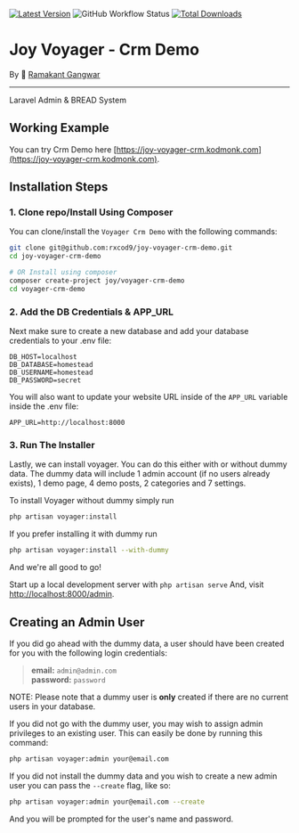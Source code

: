 [![Latest Version](https://img.shields.io/github/v/release/rxcod9/joy-voyager-crm-demo?style=flat-square)](https://github.com/rxcod9/joy-voyager-crm-demo/releases)
![GitHub Workflow Status](https://img.shields.io/github/actions/workflow/status/rxcod9/joy-voyager-crm-demo/run-tests.yml?branch=main&label=tests)
[![Total Downloads](https://img.shields.io/packagist/dt/joy/voyager-crm-demo.svg?style=flat-square)](https://packagist.org/packages/joy/voyager-crm-demo)

# **Joy Voyager** - Crm Demo
By 🐼 [Ramakant Gangwar](https://github.com/rxcod9)

<hr>

Laravel Admin & BREAD System

## Working Example

You can try Crm Demo here [https://joy-voyager-crm.kodmonk.com](https://joy-voyager-crm.kodmonk.com).

## Installation Steps

### 1. Clone repo/Install Using Composer

You can clone/install the `Voyager Crm Demo` with the following commands:

```bash
git clone git@github.com:rxcod9/joy-voyager-crm-demo.git
cd joy-voyager-crm-demo

# OR Install using composer
composer create-project joy/voyager-crm-demo
cd voyager-crm-demo
```

### 2. Add the DB Credentials & APP_URL

Next make sure to create a new database and add your database credentials to your .env file:

```
DB_HOST=localhost
DB_DATABASE=homestead
DB_USERNAME=homestead
DB_PASSWORD=secret
```

You will also want to update your website URL inside of the `APP_URL` variable inside the .env file:

```
APP_URL=http://localhost:8000
```

### 3. Run The Installer

Lastly, we can install voyager. You can do this either with or without dummy data.
The dummy data will include 1 admin account (if no users already exists), 1 demo page, 4 demo posts, 2 categories and 7 settings.

To install Voyager without dummy simply run

```bash
php artisan voyager:install
```

If you prefer installing it with dummy run

```bash
php artisan voyager:install --with-dummy
```

And we're all good to go!

Start up a local development server with `php artisan serve` And, visit [http://localhost:8000/admin](http://localhost:8000/admin).

## Creating an Admin User

If you did go ahead with the dummy data, a user should have been created for you with the following login credentials:

>**email:** `admin@admin.com`   
>**password:** `password`

NOTE: Please note that a dummy user is **only** created if there are no current users in your database.

If you did not go with the dummy user, you may wish to assign admin privileges to an existing user.
This can easily be done by running this command:

```bash
php artisan voyager:admin your@email.com
```

If you did not install the dummy data and you wish to create a new admin user you can pass the `--create` flag, like so:

```bash
php artisan voyager:admin your@email.com --create
```

And you will be prompted for the user's name and password.
